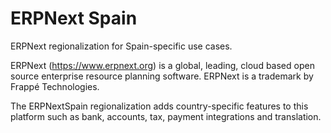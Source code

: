 # ERPNext Spain

ERPNext regionalization for Spain-specific use cases.

ERPNext (https://www.erpnext.org) is a global, leading, cloud based open source enterprise resource planning software. ERPNext is a trademark by Frappé Technologies.

The ERPNextSpain regionalization adds country-specific features to this platform such as bank, accounts, tax, payment integrations and translation.

